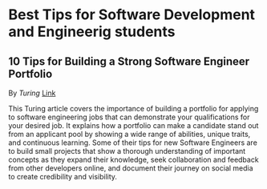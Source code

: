 # Best Tips for Software Development and Engineerig students

## 10 Tips for Building a Strong Software Engineer Portfolio

By _Turing_
[Link](https://www.turing.com/blog/software-engineer-portfolio-tips/)

This Turing article covers the importance of building a portfolio for applying to software engineering jobs that can demonstrate your qualifications for your desired job. It explains how a portfolio can make a candidate stand out from an applicant pool by showing a wide range of abilities, unique traits, and continuous learning. Some of their tips for new Software Engineers are to build small projects that show a thorough understanding of important concepts as they expand their knowledge, seek collaboration and feedback from other developers online, and document their journey on social media to create credibility and visibility.